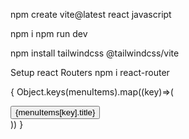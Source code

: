 npm create vite@latest
react
javascript

npm i
npm run dev


npm install tailwindcss @tailwindcss/vite

Setup react Routers
npm i react-router


 {
Object.keys(menuItems).map((key)=>(
<div>
<button>{menuItems[key].title}</button>
</div>
))
}
